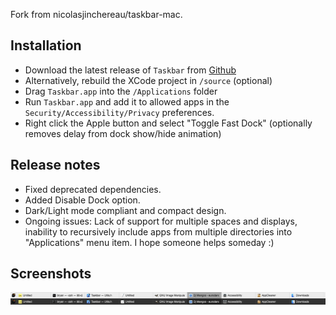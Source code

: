 Fork from nicolasjinchereau/taskbar-mac.

## Installation
* Download the latest release of `Taskbar` from [Github](https://github.com/nicolasjinchereau/taskbar-mac/releases)
* Alternatively, rebuild the XCode project in `/source` (optional)
* Drag `Taskbar.app` into the `/Applications` folder
* Run `Taskbar.app` and add it to allowed apps in the `Security/Accessibility/Privacy` preferences.
* Right click the Apple button and select "Toggle Fast Dock" (optionally removes delay from dock show/hide animation)

## Release notes
* Fixed deprecated dependencies.
* Added Disable Dock option.
* Dark/Light mode compliant and compact design.
* Ongoing issues: Lack of support for multiple spaces and displays, inability to recursively include apps from multiple directories into "Applications" menu item. I hope someone helps someday :)

## Screenshots
![demo](screenshots/screenshot.png)
